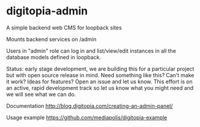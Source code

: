 # digitopia-admin

A simple backend web CMS for loopback sites

Mounts backend services on /admin

Users in "admin" role can log in and list/view/edit instances in all the database models defined in loopback.

Status: early stage development, we are building this for a particular project but with open source release in mind. Need something like this? Can't make it work? Ideas for features? Open an issue and let us know. This effort is on an active, rapid development track so let us know what you might need and we will see what we can do.

Documentation http://blog.digitopia.com/creating-an-admin-panel/

Usage example https://github.com/mediapolis/digitopia-example
